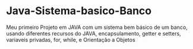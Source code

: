 # Java-Sistema-basico-Banco
Meu primeiro Projeto em JAVA com um sistema bem básico de um banco, usando diferentes recursos do JAVA, encapsulamento, getter e setters, variaveis privadas, for, while, e Orientação a Objetos
